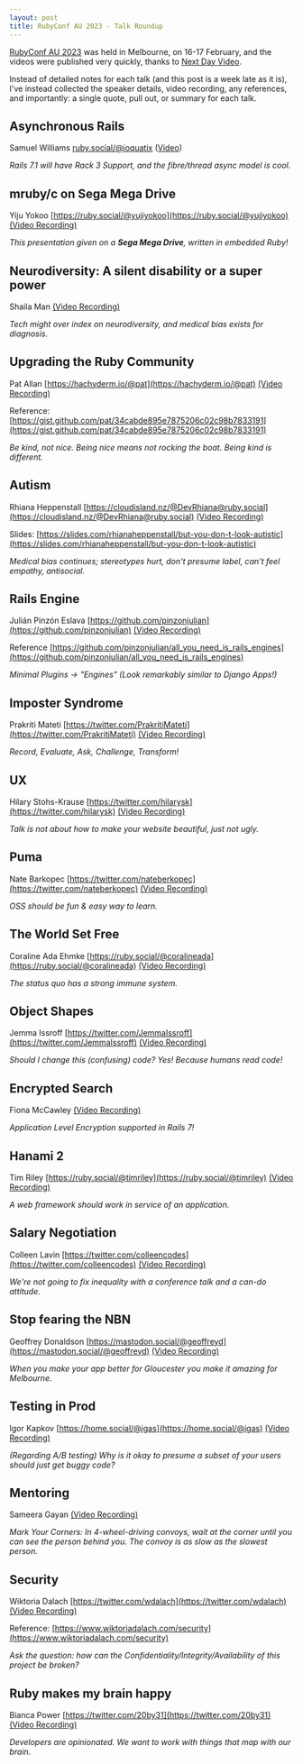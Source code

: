 ```yaml
---
layout: post
title: RubyConf AU 2023 - Talk Roundup
---
```


[RubyConf AU 2023](https://rubyconf.org.au/2023) was held in Melbourne, on 16-17 February, and the videos were published very quickly,
thanks to [Next Day Video](https://nextdayvideo.com/). 

Instead of detailed notes for each talk (and this post is a week late as it is), I've instead collected the speaker details, video recording,
any references, and importantly: a single quote, pull out, or summary for each talk. 




## Asynchronous Rails

Samuel Williams [ruby.social/@ioquatix](https://ruby.social/@ioquatix) ([Video](https://www.youtube.com/watch?v=9tOMD491mFY))

_Rails 7.1 will have Rack 3 Support, and the fibre/thread async model is cool._


## ​​mruby/c on Sega Mega Drive

Yiju Yokoo [https://ruby.social/@yujiyokoo](https://ruby.social/@yujiyokoo) [(Video Recording)](https://www.youtube.com/watch?v=sz8tmrQtAUE)

_This presentation given on a **Sega Mega Drive**, written in embedded Ruby!_


## Neurodiversity: A silent disability or a super power

Shaila Man [(Video Recording)](https://www.youtube.com/watch?v=CsoB-kP3-J0)  

_Tech might over index on neurodiversity, and medical bias exists for diagnosis._


## Upgrading the Ruby Community

Pat Allan [https://hachyderm.io/@pat](https://hachyderm.io/@pat) [(Video Recording)](https://www.youtube.com/watch?v=ml9wma3WL8c)

Reference: [https://gist.github.com/pat/34cabde895e7875206c02c98b7833191](https://gist.github.com/pat/34cabde895e7875206c02c98b7833191) 

_Be kind, not nice. Being nice means not rocking the boat. Being kind is different._


## Autism

Rhiana Heppenstall [https://cloudisland.nz/@DevRhiana@ruby.social](https://cloudisland.nz/@DevRhiana@ruby.social)  [(Video Recording)](https://www.youtube.com/watch?v=i85MQxE9TR0)

Slides: [https://slides.com/rhianaheppenstall/but-you-don-t-look-autistic](https://slides.com/rhianaheppenstall/but-you-don-t-look-autistic)

_Medical bias continues; stereotypes hurt, don't presume label, can't feel empathy, antisocial._


## Rails Engine

Julián Pinzón Eslava  [https://github.com/pinzonjulian](https://github.com/pinzonjulian) [(Video Recording)](https://www.youtube.com/watch?v=StDoHXO8H6E)

Reference [https://github.com/pinzonjulian/all_you_need_is_rails_engines](https://github.com/pinzonjulian/all_you_need_is_rails_engines)

_Minimal Plugins -> "Engines" (Look remarkably similar to Django Apps!)_


## Imposter Syndrome

Prakriti Mateti [https://twitter.com/PrakritiMateti](https://twitter.com/PrakritiMateti) [(Video Recording)](https://www.youtube.com/watch?v=Ee0QCyRuwCU) 

_Record, Evaluate, Ask, Challenge, Transform!_


## UX

Hilary Stohs-Krause [https://twitter.com/hilarysk](https://twitter.com/hilarysk) [(Video Recording)](https://www.youtube.com/watch?v=zkrRd5itj8w) 

_Talk is not about how to make your website beautiful, just not ugly._


## Puma

Nate Barkopec [https://twitter.com/nateberkopec](https://twitter.com/nateberkopec)  [(Video Recording)](https://www.youtube.com/watch?v=SquGNt4FhY0)

_OSS should be fun & easy way to learn._


## The World Set Free

Coraline Ada Ehmke [https://ruby.social/@coralineada](https://ruby.social/@coralineada) [(Video Recording)](https://www.youtube.com/watch?v=SG759w1qfpI&list=PL9_jjLrTYxc0s-zA-RxRyb62tIcugZyG3&index=11)

_The status quo has a strong immune system._


## Object Shapes

Jemma Issroff [https://twitter.com/JemmaIssroff](https://twitter.com/JemmaIssroff) [(Video Recording)](https://www.youtube.com/watch?v=0lg9Y8gj3FI&list=PL9_jjLrTYxc0s-zA-RxRyb62tIcugZyG3&index=15)

_Should I change this (confusing) code? Yes! Because humans read code!_


## Encrypted Search

Fiona McCawley [(Video Recording)](https://www.youtube.com/watch?v=lp0k94sUwI8)

_Application Level Encryption supported in Rails 7!_


## Hanami 2

Tim Riley [https://ruby.social/@timriley](https://ruby.social/@timriley) [(Video Recording)](https://www.youtube.com/watch?v=-B9AbFsQOKo)

_A web framework should work in service of an application._


## Salary Negotiation

Colleen Lavin [https://twitter.com/colleencodes](https://twitter.com/colleencodes) [(Video Recording)](https://www.youtube.com/watch?v=4EoMYQ6fmss)

_We're not going to fix inequality with a conference talk and a can-do attitude._


## Stop fearing the NBN

Geoffrey Donaldson [https://mastodon.social/@geoffreyd](https://mastodon.social/@geoffreyd) [(Video Recording)](https://www.youtube.com/watch?v=EvT_hsTjgfg)

_When you make your app better for Gloucester you make it amazing for Melbourne._


## Testing in Prod

Igor Kapkov [https://home.social/@igas](https://home.social/@igas)  [(Video Recording)](https://www.youtube.com/watch?v=OWICpZ_8KJk) 

_(Regarding A/B testing) Why is it okay to presume a subset of your users should just get buggy code?_


## Mentoring

Sameera Gayan [(Video Recording)](https://www.youtube.com/watch?v=uuLl8W1sz60) 

_Mark Your Corners: In 4-wheel-driving convoys, wait at the corner until you can see the person behind you. The convoy is as slow as the slowest person._


## Security

Wiktoria Dalach [https://twitter.com/wdalach](https://twitter.com/wdalach) [(Video Recording)](https://www.youtube.com/watch?v=-VuM4FMIgT4)

Reference: [https://www.wiktoriadalach.com/security](https://www.wiktoriadalach.com/security)

_Ask the question: how can the Confidentiality/Integrity/Availability of this project be broken?_


## Ruby makes my brain happy

Bianca Power [https://twitter.com/20by31](https://twitter.com/20by31) [(Video Recording)](https://www.youtube.com/watch?v=VOJS_Jq_Eg4)

_Developers are opinionated. We want to work with things that map with our brain._
